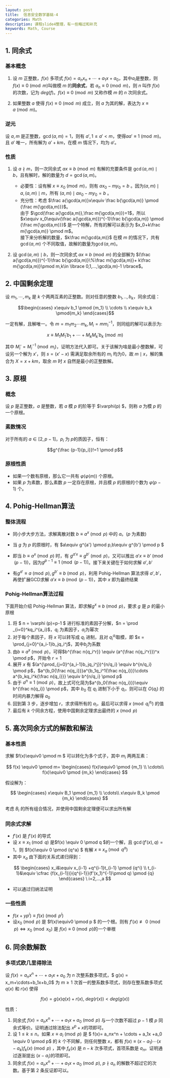 ```yaml
---
layout: post
title:  信息安全数学基础-4
categories: Math
description: 课程slide4整理，有一些略过和补充
keywords: Math, Course 
---
```


## 1. 同余式

### 基本概念

1. 设 $m$ 正整数，$f(x)$ 多项式 $f(x)=a_nx_n+\cdots +a_1x+a_0$，其中$a_i$是整数，则 $f(x)\equiv0 \pmod m$叫做模 $m$ 的**同余式**，若 $a_n \equiv 0 \pmod m$，则 $n$ 叫作 $f(x)$ 的次数，记为 $deg(f)$。$f(x)\equiv0 \pmod m$ 又称作模 $m$ 的 $n$ 次同余式。

2. 如果整数 $a$ 使得 $f(x)\equiv0 \pmod m$ 成立，则 $a$ 为其的解，表达为 $x\equiv a \pmod m$。

### 逆元

设 $a,m$ 是正整数，$\gcd(a,m)=1$，则有 $a',1 \le a' < m$，使得$aa'\equiv 1\pmod m$。且 $a'$ 唯一，所有解为 $a'+km$，在模 $m$ 情况下，均为 $a'$。

### 性质

1. 设 $a\nmid m$，则一次同余式 $ax \equiv b \pmod m$ 有解的充要条件是 $\gcd(a,m) \mid b$，且有解时，解的数量为 $d = \gcd(a,m)$。
    - 必要性：设有解 $x \equiv x_0 \pmod m$，则有 $ax_0-my_0=b$ 。因为$(a,m)\mid a,(a,m)\mid m$，所有 $(a,m)\mid ax_0-my_0=b$ 。
    - 充分性：考虑 $\frac a{\gcd(a,m)}x\equiv \frac b{\gcd(a,m)} \pmod {\frac m{\gcd(a,m)}}$。  
    由于 $\gcd(\frac a{\gcd(a,m)},\frac m{\gcd(a,m)})=1$，所以 $x\equiv x_0\equiv(\frac a{\gcd(a,m)})^{-1}\frac b{\gcd(a,m)}  \pmod {\frac m{\gcd(a,m)}}$ 是一个特解，所有的解可以表示为 $x_0+k\frac m{\gcd(a,m)} \pmod m$。  
    接下来分析解的数量，$k\frac m{\gcd(a,m)}$ 在模 $m$ 的情况下，共有 $\gcd(a,m)$ 个不同取值，故解的数量为$\gcd(a,m)$。

2. 设 $\gcd(a,m)\mid b$，则一次同余式 $ax \equiv b \pmod m$ 的全部解为 $(\frac a{\gcd(a,m)})^{-1}\frac b{\gcd(a,m)}\%\frac m{\gcd(a,m)}+ k\frac m{\gcd(a,m)}\pmod m,k\in \lbrace 0,1,...,\gcd(a,m)-1 \rbrace$。

## 2. 中国剩余定理

设 $m_1,\cdots,m_k$ 是 $k$ 个两两互素的正整数。则对任意的整数 $b_1,..,b_k$，同余式组： 

$$\begin{cases} x\equiv b_1 \pmod {m_1} \\ \cdots \\ x\equiv b_k \pmod{m_k} \end{cases}$$

一定有解，且解唯一。令 $m=m_1m_2\cdots m_k,M_i=mm_i^{-1}$，则同组的解可以表示为:

$$x\equiv M_1M_1'b_1+\cdots+M_kM_k'b_k \pmod m$$

其中 $M_i'=M_i^{-1} \pmod{m_i}$，证明方法代入即可。关于该解为啥是最小整数解，可设另一个解为 $x'$，则 $s=(x'-x)$ 需满足取余所有的 $m_i$ 均为0，故 $m\mid x$，解的集合为 $X =x+km$，取余 $m$ 时 $x$ 自然是最小的正整数解。

## 3. 原根

### 概念

设 $p$ 是正整数，$a$ 是整数，若 $a$ 模 $p$ 的阶等于 $\varphi(p) $，则称 $a$ 为模 $p$ 的一个原根。

### 素数情况

对于所有的 $a\in [2,p-1]$，$p_i$ 为 $p$的质因子，恒有：

$$g^{\frac {p-1}{p_i}}!=1 \pmod p$$

### 原根性质

- 如果一个数有原根，那么它一共有 $\varphi(\varphi(m))$ 个原根。
- 如果 $p$ 为素数，那么素数 $p$ 一定存在原根，并且模 $p$ 的原根的个数为 $\varphi(p-1)$ 个。

## 4. Pohig-Hellman算法

### 整体流程

- 同小步大步方法，求解离散对数 $b\equiv a^x \pmod p$ 中的 $a$。($p$ 为素数)

- 当  $g$ 为 $p$ 的原根时，有 $a\equiv g^{a'} \pmod p,b\equiv g^{b'} \pmod p $

- 即当 $b\equiv a^x \pmod p$ 时，有 $g^{a'x} \equiv g^{b'} \pmod p$，又可以推出 $a'x \equiv b'\pmod {(p-1)}$，因为$g^{p-1} \equiv 1 \pmod {(p-1)}$。接下来关键在于如何求解 $a',b'$

- 有$g^{a'} \equiv a \pmod p,g^{b'} \equiv b \pmod p$，利用 Pohig-Hellman 算法求得 $a',b'$，再使扩展GCD求解 $a'x \equiv b \pmod {(p-1)}$，其中 $x$ 即为最终结果

### Pohig-Hellman算法过程

下面开始介绍 Pohig-Hellman 算法，即求解$g^x \equiv b \pmod p$，要求 $g$ 是 $p$ 的最小原根

1. 将 $ n = \varphi (p)=p-1 $ 进行标准的素因子分解，$n = \prod _{i=0}^kq_i^{a_i}$，$q_i$ 为素因子，$a_i$为幂次
2. 对于每个素因子，将 $x$ 可以转写成 $q_i$ 进制，且对 $q_i^{a_i}$取模，即 $x = \prod_{j=0}^{a_i-1}b_jq_i^j$，其中$b_j$为系数
3. 由$b\equiv a^x \pmod p$，可得$b^{\frac n{q_i^r}} \equiv (a^{\frac n{q_i^r}})^x \pmod p$，开始令 $r=1$
4. 展开 $x$ 有 $(a^{\prod_{j=0}^{a_i-1}b_jq_i^j})^{n/q_i} \equiv b^{n/q_i} \pmod p$，$a^{b_0{\frac n{q_i}}}a^{b_1q_i^1{\frac n{q_i}}}\cdots a^{b_kq_i^k{\frac n{q_i}}} \equiv b^{n/q_i} \pmod p$
5. 由于 $a^n \equiv1 \pmod p$，故上式可化简为$a^{b_0{\frac n{q_i}}}\equiv b^{\frac n{q_i}}  \pmod p$，其中 $b_0$ 在 $q_i$ 进制下小于 $q_i$，则可以在 $O(q_i)$ 的时间内暴力解得 $a_0$
6. 回到第 $3$ 步，逐步增加 $r$，求求得所有的 $a_i$，最后可以求得 $x \pmod{q_i^{a_i}}$ 的值
7. 最后有 $k$ 个同余方程，使用中国剩余定理求出最终的 $x \pmod p$ 

## 5. 高次同余方式的解数和解法

### 基本性质

求解 $f(x)\equiv0 \pmod m $ 可以转化为多个式子，其中 $m_i$ 两两互素：

$$
f(x) \equiv0 \pmod m=
\begin{cases}
f(x)\equiv0 \pmod {m_1} \\
\cdots\\
f(x)\equiv0 \pmod {m_k}
\end{cases}
$$

假设解为：

$$
\begin{cases}
x\equiv B_1 \pmod {m_1} \\
\cdots\\
x\equiv B_k \pmod {m_k}
\end{cases}
$$

考虑 $B_i$ 的所有组合情况，并使用中国剩余定理便可以求出所有解

### 同余式求解

- $f'(x)$ 是 $f'(x)$ 的导式
- 设 $x\equiv x_1 \pmod q$ 是$f(x) \equiv 0 \pmod q $的一个解，且 $\gcd(f'(x),q)=1$，则 $f(x)\equiv 0 \pmod {q^a} $ 有解 $x \equiv x_a \pmod {q^a}$
- 其中 $x_a$ 由下面的关系式递归得到：

$$
\begin{cases}
x_i&\equiv x_{i-1} +q^{i-1}t_{i-1} \pmod {q^i} \\
t_{i-1}&\equiv \cfrac  {f(x_{i-1})}{q^{i-1}}(f'(x_1)^{-1}\pmod q) \pmod {q}
\end{cases}
\ i=2,...,a
$$

- 可以通过归纳法证明

### 一些性质

- $f(x+yp^i) \equiv f(x )\pmod {p^i}$
- 设$x_0 \pmod p$ 是 $f(x)\equiv0 \pmod p $ 的一个根。则有 $f'(x) \not\equiv 0 \pmod p \Leftrightarrow x_0 \pmod {x_0}$ 是 $f(x) \equiv 0 \pmod p$的一个单根

## 6. 同余数解数

### 多项式欧几里得除法

设 $f(x)=a_nx^n+\cdots+a_1x+a_0$ 为 $n$ 次整系数多项式，$ g(x) = x_m+\cdots+b_1x+b_0$ 为 $m\ge 1$ 次首一的整系数多项式，则存在整系数多项式 $q(x)$ 和 $r(x)$ 使得 

$$f(x)=g(x)q(x)+r(x),\ deg(r(x))<deg(g(x))$$

性质：

1. 同余式 $f(x)=a_nx^n+\cdots+a_1x+a_0 \pmod p$ 与一个次数不超过 $p-1$ 模 $p$ 同余式等价。证明通过除法配出 $x^p+x$的项即可。
2. 设 $1\le k\le n$。如果 $x \equiv a_i \pmod p$ 是 $ f(x)= a_nx^n + \cdots + a_1x +a_0 \equiv 0 \pmod p$ 的 $k$ 个不同解，则任何整数 $x$，都有 $f(x) \equiv (x-a_1)\cdots (x-a_k)f_k(x)\pmod p$ ，其中 $f_k(x)$ 是 $n-k$ 次多项式，首项系数是 $a_n$。证明通过逐渐提出 $(x-a_i)$的项即可。
3. 同余式 $f(x)=a_nx^n+\cdots+a_1x+a_0 \pmod p,\ p\nmid a_n$ 的解数不超过它的次数。基于第 $2$ 条反证即可以。
